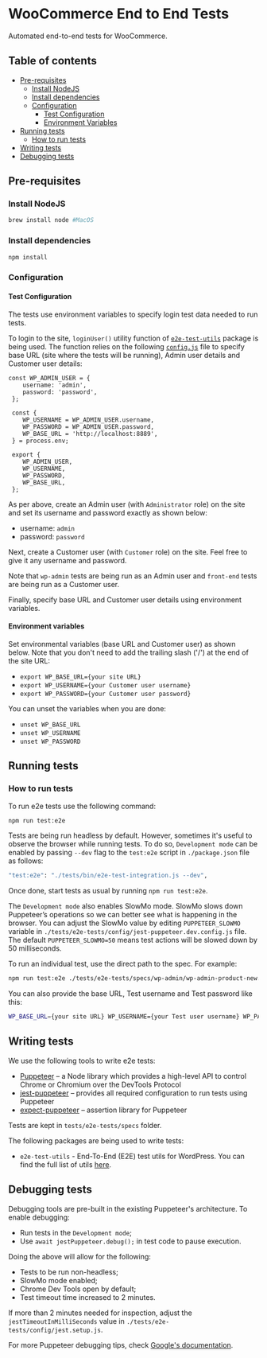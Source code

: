 # WooCommerce End to End Tests

Automated end-to-end tests for WooCommerce.

## Table of contents

- [Pre-requisites](#pre-requisites)
  - [Install NodeJS](#install-nodejs)
  - [Install dependencies](#install-dependencies)
  - [Configuration](#configuration)
      - [Test Configuration](#test-configuration)
      - [Environment Variables](#environment-variables)
- [Running tests](#running-tests)
  - [How to run tests](#how-to-run-tests) 
- [Writing tests](#writing-tests) 
- [Debugging tests](#debugging-tests)

## Pre-requisites

### Install NodeJS

```bash
brew install node #MacOS
```

### Install dependencies

```bash
npm install
```

### Configuration

#### Test Configuration

The tests use environment variables to specify login test data needed to run tests. 

To login to the site, `loginUser()` utility function of [`e2e-test-utils`](https://github.com/WordPress/gutenberg/tree/master/packages/e2e-test-utils) package is being used. The function relies on the following [`config.js`](https://github.com/WordPress/gutenberg/blob/master/packages/e2e-test-utils/src/shared/config.js) file to specify base URL (site where the tests will be running), Admin user details and Customer user details:

```
const WP_ADMIN_USER = {
 	username: 'admin',
 	password: 'password',
 };
 
 const {
 	WP_USERNAME = WP_ADMIN_USER.username,
 	WP_PASSWORD = WP_ADMIN_USER.password,
 	WP_BASE_URL = 'http://localhost:8889',
 } = process.env;
 
 export {
 	WP_ADMIN_USER,
 	WP_USERNAME,
 	WP_PASSWORD,
 	WP_BASE_URL,
 };
```    

As per above, create an Admin user (with `Administrator` role) on the site and set its username and password exactly as shown below:

- username: `admin`
- password: `password`

Next, create a Customer user (with `Customer` role) on the site. Feel free to give it any username and password. 

Note that `wp-admin` tests are being run as an Admin user and `front-end` tests are being run as a Customer user. 

Finally, specify base URL and Customer user details using environment variables. 

#### Environment variables

Set environmental variables (base URL and Customer user) as shown below. Note that you don't need to add the trailing slash ('/') at the end of the site URL:

- `export WP_BASE_URL={your site URL}`
- `export WP_USERNAME={your Customer user username}`
- `export WP_PASSWORD={your Customer user password}`

You can unset the variables when you are done:

- `unset WP_BASE_URL`
- `unset WP_USERNAME`
- `unset WP_PASSWORD`

## Running tests

### How to run tests

To run e2e tests use the following command:

```bash
npm run test:e2e
```

Tests are being run headless by default. However, sometimes it's useful to observe the browser while running tests. To do so, `Development mode` can be enabled by passing `--dev` flag to the `test:e2e` script in `./package.json` file as follows:
                                    
```bash
"test:e2e": "./tests/bin/e2e-test-integration.js --dev",
```

Once done, start tests as usual by running `npm run test:e2e`. 

The `Development mode` also enables SlowMo mode. SlowMo slows down Puppeteer’s operations so we can better see what is happening in the browser. You can adjust the SlowMo value by editing `PUPPETEER_SLOWMO` variable in `./tests/e2e-tests/config/jest-puppeteer.dev.config.js` file. The default `PUPPETEER_SLOWMO=50` means test actions will be slowed down by 50 milliseconds.

To run an individual test, use the direct path to the spec. For example:

```bash
npm run test:e2e ./tests/e2e-tests/specs/wp-admin/wp-admin-product-new.test.js
``` 

You can also provide the base URL, Test username and Test password like this:

```bash
WP_BASE_URL={your site URL} WP_USERNAME={your Test user username} WP_PASSWORD={your Test user password} npm run test:e2e
```

## Writing tests

We use the following tools to write e2e tests:

- [Puppeteer](https://github.com/GoogleChrome/puppeteer) – a Node library which provides a high-level API to control Chrome or Chromium over the DevTools Protocol
- [jest-puppeteer](https://github.com/smooth-code/jest-puppeteer) – provides all required configuration to run tests using Puppeteer
- [expect-puppeteer](https://github.com/smooth-code/jest-puppeteer/tree/master/packages/expect-puppeteer) – assertion library for Puppeteer

Tests are kept in `tests/e2e-tests/specs` folder. 

The following packages are being used to write tests:

- `e2e-test-utils` - End-To-End (E2E) test utils for WordPress. You can find the full list of utils [here](https://github.com/WordPress/gutenberg/tree/master/packages/e2e-test-utils).

## Debugging tests 

Debugging tools are pre-built in the existing Puppeteer's architecture. To enable debugging:

- Run tests in the `Development mode`;
- Use `await jestPuppeteer.debug();` in test code to pause execution. 

Doing the above will allow for the following: 

- Tests to be run non-headless; 
- SlowMo mode enabled; 
- Chrome Dev Tools open by default; 
- Test timeout time increased to 2 minutes. 

If more than 2 minutes needed for inspection, adjust the `jestTimeoutInMilliSeconds` value in `./tests/e2e-tests/config/jest.setup.js`. 

For more Puppeteer debugging tips, check [Google's documentation](https://developers.google.com/web/tools/puppeteer/debugging).   
